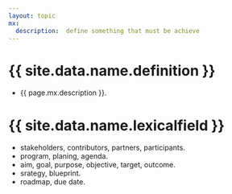 ```yaml
---
layout: topic
mx:
  description:  define something that must be achieve
---
```



# {{ site.data.name.definition }}
- {{ page.mx.description }}.

# {{ site.data.name.lexicalfield }}
- stakeholders, contributors, partners, participants.
- program, planing, agenda.
- aim, goal, purpose, objective, target, outcome.
- srategy, blueprint.
- roadmap, due date.
